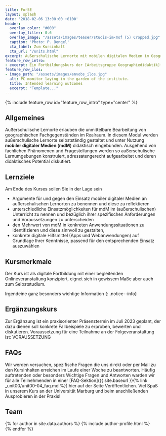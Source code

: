 ```yaml
---
title: ForSE
layout: splash
date: '2018-02-06 13:00:00 +0100'
header:
  overlay_color: "#000"
  overlay_filter: 0.6
  overlay_image: "/assets/images/teaser/studis-im-mof (5) Cropped.jpg"
  caption: 'Photo: P. Bengel'
  cta_label: Zum Kursinhalt
  cta_url: "/units.html"
excerpt: Außerschulische Lernorte mit mobilen digitalen Medien im Geographieunterricht
feature_row_intro:
- excerpt: Ein Fortbildungskurs der [Arbeitsgruppe Geographiedidaktik](https://www.uni-marburg.de/de/fb19/disciplines/geographiedidaktik){:target="_blank"} und des [Zentrums für Lehrkräftebildung](https://www.uni-marburg.de/de/zfl){:target="_blank"}  der Philipps-Universität Marburg, gefördert durch die Stiftung [Innovation in der Hochschullehre](https://stiftung-hochschullehre.de/){:target="_blank"}
feature_row_ilos:
- image_path: "/assets/images/envobs_ilos.jpg"
  alt: PC monitor laying in the garden of the institute.
  title: Intended learning outcomes
  excerpt: "Template..."
---
```


{% include feature_row id="feature_row_intro" type="center" %}


## Allgemeines 
Außerschulische Lernorte erlauben die unmittelbare Bearbeitung von geographischen Fachgegenständen im Realraum. In diesem Modul werden außerschulische Lernorte selbstständig gestaltet und unter Nutzung **mobiler digitaler Medien (mdM)** didaktisch eingebunden. Ausgehend von fachlichen Phänomenen und Fragestellungen werden so außerschulische Lernumgebungen konstruiert, adressatengerecht aufgearbeitet und deren didaktisches Potential diskutiert.
## Lernziele
Am Ende des Kurses sollen Sie in der Lage sein
* Argumente für und gegen den Einsatz mobiler digitaler Medien an außerschulischen Lernorten zu benennen und diese zu reflektieren
* unterschiedliche Einsatzmöglichkeiten für mdM im (außerschulischen) Unterricht zu nennen und bezüglich ihrer spezifischen Anforderungen und Voraussetzungen zu unterscheiden
* den Mehrwert von mdM in konkreten Anwendungssituationen zu identifizieren und diese sinnvoll zu gestalten,
* konkrete digitale Hilfsmittel (Apps und Webanwendungen) auf Grundlage Ihrer Kenntnisse, passend für den entsprechenden Einsatz auszuwählen 

## Kursmerkmale
Der Kurs ist als digitale Fortbildung mit einer begleitenden Onlineveranstaltung konzipiert, eignet sich in gewissem Maße aber auch zum Selbststudium.

Irgendeine ganz besonders wichtige Information 
{: .notice--info}

## Ergänzungskurs
Zur Ergänzung ist ein praxisorienter Präsenztermin im Juli 2023 geplant, der dazu dienen soll konkrete Fallbeispiele zu erproben, bewerten und diskutieren.
Voraussetzung für eine Teilnahme an der Folgeveranstaltung ist: VORAUSSETZUNG 
## FAQs
Wir werden versuchen, spezifische Fragen die uns direkt oder per Mail zu den Kursinhalten erreichen im Laufe einer Woche zu beantworten. Häufig auftretenden oder besonders Wichtige Fragen und Antworten warden wir für alle Teilnehmenden  in einer [FAQ-Sektion]({{ site.baseurl }}{% link _unit00/unit00-04_faq.md %}) hier auf der Seite Veröffentlichen.
Viel Spaß in unserem Kurs an der Universität Marburg und beim anschließenden Ausprobieren in der Praxis!
## Team
{% for author in site.data.authors %} 
  {% include author-profile.html %}
 <br /> 
{% endfor %}
